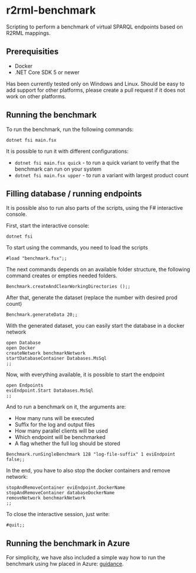 # r2rml-benchmark
Scripting to perform a benchmark of virtual SPARQL endpoints based on R2RML mappings.

## Prerequisities
* Docker
* .NET Core SDK 5 or newer

Has been currently tested only on Windows and Linux. Should be easy to add support for other platforms, please create a pull request if it does not work on other platforms.

## Running the benchmark
To run the benchmark, run the following commands:
```
dotnet fsi main.fsx
```

It is possible to run it with different configurations:
* `dotnet fsi main.fsx quick` - to run a quick variant to verify that the benchmark can run on your system
* `dotnet fsi main.fsx upper` - to run a variant with largest product count

## Filling database / running endpoints
It is possible also to run also parts of the scripts, using the F# interactive console.

First, start the interactive console:
```
dotnet fsi
```

To start using the commands, you need to load the scripts
```
#load "benchmark.fsx";;
```

The next commands depends on an available folder structure, the following command creates or empties needed folders.
```
Benchmark.createAndClearWorkingDirectories ();;
```

After that, generate the dataset (replace the number with desired prod count)
```
Benchmark.generateData 20;;
```

With the generated dataset, you can easily start the database in a docker network
```
open Database
open Docker
createNetwork benchmarkNetwork
startDatabaseContainer Databases.MsSql
;;
```

Now, with everything available, it is possible to start the endpoint
```
open Endpoints
eviEndpoint.Start Databases.MsSql
;;
```

And to run a benchmark on it, the arguments are:
* How many runs will be executed
* Suffix for the log and output files
* How many parallel clients will be used
* Which endpoint will be benchmarked
* A flag whether the full log should be stored
```
Benchmark.runSingleBenchmark 128 "log-file-suffix" 1 eviEndpoint false;;
```

In the end, you have to also stop the docker containers and remove network:
```
stopAndRemoveContainer eviEndpoint.DockerName
stopAndRemoveContainer databaseDockerName
removeNetwork benchmarkNetwork
;;
```

To close the interactive session, just write:
```
#quit;;
```

## Running the benchmark in Azure

For simplicity, we have also included a simple way how to run the benchmark using hw placed in Azure: [guidance](https://github.com/mchaloupka/r2rml-benchmark/tree/master/azure).